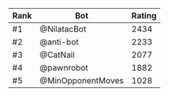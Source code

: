 Rank|Bot|Rating
---|---|---
#1|@NilatacBot|2434
#2|@anti-bot|2233
#3|@CatNail|2077
#4|@pawnrobot|1882
#5|@MinOpponentMoves|1028
